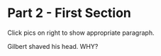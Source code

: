 # Part 2 - First Section 
Click pics on right to show appropriate paragraph.

Gilbert shaved his head. WHY?